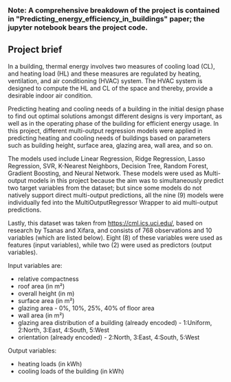 ### Note: A comprehensive breakdown of the project is contained in "Predicting_energy_efficiency_in_buildings" paper; the jupyter notebook bears the project code.

## Project brief

In a building, thermal energy involves two measures of cooling load (CL), and heating load (HL) and these measures are regulated by heating, ventilation, and air conditioning (HVAC) system. The HVAC system is designed to compute the HL and CL of the space and thereby, provide a desirable indoor air condition. 

Predicting heating and cooling needs of a building in the initial design phase to find out optimal solutions amongst different designs is very important, as well as in the operating phase of the building for efficient energy usage. In this project, different multi-output regression models were applied in predicting heating and cooling needs of buildings based on parameters such as building height, surface area, glazing area, wall area, and so on. 

The models used include Linear Regression, Ridge Regression, Lasso Regression, SVR, K-Nearest Neighbors, Decision Tree, Random Forest, Gradient Boosting, and Neural Network. These models were used as Multi-output models in this project because the aim was to simultaneously predict two target variables from the dataset; but since some models do not natively support direct multi-output predictions, all the nine (9) models were individually fed into the MultiOutputRegressor Wrapper to aid multi-output predictions.  

Lastly, this dataset was taken from https://cml.ics.uci.edu/, based on research by Tsanas and Xifara, and consists of 768 observations and 10 variables (which are listed below). Eight (8) of these variables were used as features (input variables), while two (2) were used as predictors (output variables).

Input variables are: 
+ relative compactness 
+ roof area (in m²) 
+ overall height (in m) 
+ surface area (in m²) 
+ glazing area - 0%, 10%, 25%, 40% of floor area
+ wall area (in m²)
+ glazing area distribution of a building (already encoded) - 1:Uniform, 2:North, 3:East, 4:South, 5:West
+ orientation (already encoded) - 2:North, 3:East, 4:South, 5:West

Output variables: 
+ heating loads (in kWh)
+ cooling loads of the building (in kWh)
